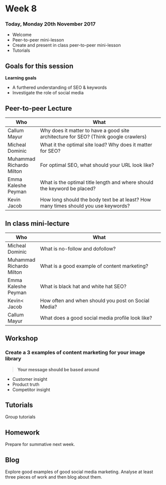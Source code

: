 # Week 8

### Today, Monday 20th November 2017

* Welcome
* Peer-to-peer mini-lesson
* Create and present in class peer-to-peer mini-lesson
* Tutorials

## Goals for this session

**Learning goals**

* A furthered understanding of SEO & keywords
* Investigate the role of social media

## Peer-to-peer Lecture


Who | What
--- | -----------
Callum<br>Mayur | Why does it matter to have a good site architecture for SEO? (Think google crawlers)
Micheal<br>Dominic | What it the optimal site load? Why does it matter for SEO?
Muhammad<br>Richardo<br>Milton  | For optimal SEO, what should your URL look like?
Emma<br>Kaleshe<br>Peyman | What is the optimal title length and where should the keyword be placed?
Kevin<br>Jacob | How long should the body text be at least? How many times should you use keywords?


## In class mini-lecture

Who | What
--- | -----------
Micheal<br>Dominic | What is no-follow and dofollow?
Muhammad<br>Richardo<br>Milton  | What is a good example of content marketing?
Emma<br>Kaleshe<br>Peyman | What is black hat and white hat SEO?
Kevin<<br>Jacob | How often and when should you post on Social Media?
Callum<br>Mayur | What does a good social media profile look like?

## Workshop

### Create a 3 examples of content marketing for your image library

> **Your message should be based around**

* Customer insight
* Product truth
* Competitor insight

## Tutorials

Group tutorials

## Homework

Prepare for summative next week.

## Blog

Explore good examples of good social media marketing. Analyse at least three pieces of work and then blog about them. 
